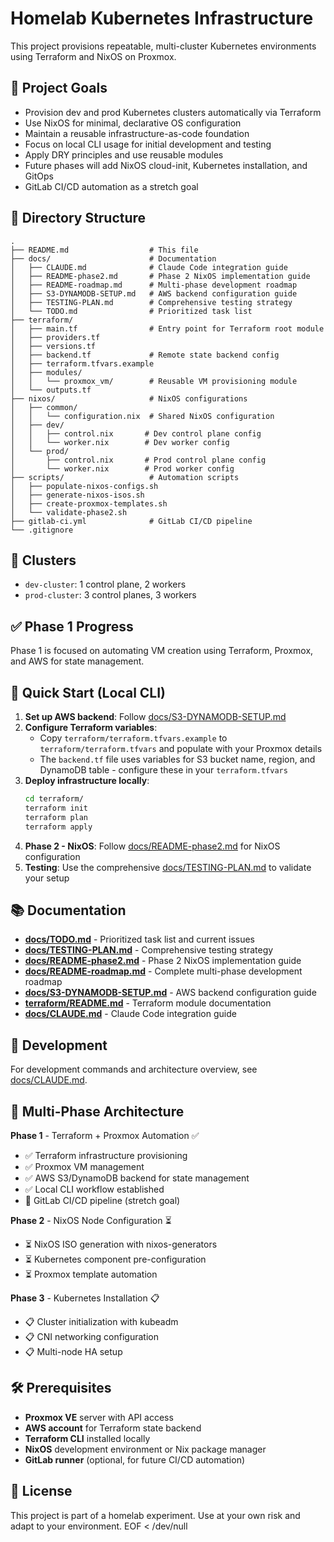 # Homelab Kubernetes Infrastructure

This project provisions repeatable, multi-cluster Kubernetes environments using Terraform and NixOS on Proxmox.

## 🧩 Project Goals

- Provision dev and prod Kubernetes clusters automatically via Terraform
- Use NixOS for minimal, declarative OS configuration
- Maintain a reusable infrastructure-as-code foundation
- Focus on local CLI usage for initial development and testing
- Apply DRY principles and use reusable modules
- Future phases will add NixOS cloud-init, Kubernetes installation, and GitOps
- GitLab CI/CD automation as a stretch goal

## 📁 Directory Structure

```
.
├── README.md                  # This file
├── docs/                      # Documentation
│   ├── CLAUDE.md              # Claude Code integration guide
│   ├── README-phase2.md       # Phase 2 NixOS implementation guide
│   ├── README-roadmap.md      # Multi-phase development roadmap
│   ├── S3-DYNAMODB-SETUP.md   # AWS backend configuration guide
│   ├── TESTING-PLAN.md        # Comprehensive testing strategy
│   └── TODO.md                # Prioritized task list
├── terraform/
│   ├── main.tf                # Entry point for Terraform root module
│   ├── providers.tf
│   ├── versions.tf
│   ├── backend.tf             # Remote state backend config
│   ├── terraform.tfvars.example
│   ├── modules/
│   │   └── proxmox_vm/        # Reusable VM provisioning module
│   └── outputs.tf
├── nixos/                     # NixOS configurations
│   ├── common/
│   │   └── configuration.nix  # Shared NixOS configuration
│   ├── dev/
│   │   ├── control.nix       # Dev control plane config
│   │   └── worker.nix        # Dev worker config
│   └── prod/
│       ├── control.nix       # Prod control plane config
│       └── worker.nix        # Prod worker config
├── scripts/                   # Automation scripts
│   ├── populate-nixos-configs.sh
│   ├── generate-nixos-isos.sh
│   ├── create-proxmox-templates.sh
│   └── validate-phase2.sh
├── gitlab-ci.yml              # GitLab CI/CD pipeline
└── .gitignore
```

## 🚀 Clusters

- `dev-cluster`: 1 control plane, 2 workers
- `prod-cluster`: 3 control planes, 3 workers

## ✅ Phase 1 Progress

Phase 1 is focused on automating VM creation using Terraform, Proxmox, and AWS for state management.

## 🚀 Quick Start (Local CLI)

1. **Set up AWS backend**: Follow [docs/S3-DYNAMODB-SETUP.md](./docs/S3-DYNAMODB-SETUP.md)
2. **Configure Terraform variables**: 
   - Copy `terraform/terraform.tfvars.example` to `terraform/terraform.tfvars` and populate with your Proxmox details
   - The `backend.tf` file uses variables for S3 bucket name, region, and DynamoDB table - configure these in your `terraform.tfvars`
3. **Deploy infrastructure locally**: 
   ```bash
   cd terraform/
   terraform init
   terraform plan
   terraform apply
   ```
4. **Phase 2 - NixOS**: Follow [docs/README-phase2.md](./docs/README-phase2.md) for NixOS configuration
5. **Testing**: Use the comprehensive [docs/TESTING-PLAN.md](./docs/TESTING-PLAN.md) to validate your setup

## 📚 Documentation

- **[docs/TODO.md](./docs/TODO.md)** - Prioritized task list and current issues
- **[docs/TESTING-PLAN.md](./docs/TESTING-PLAN.md)** - Comprehensive testing strategy
- **[docs/README-phase2.md](./docs/README-phase2.md)** - Phase 2 NixOS implementation guide
- **[docs/README-roadmap.md](./docs/README-roadmap.md)** - Complete multi-phase development roadmap
- **[docs/S3-DYNAMODB-SETUP.md](./docs/S3-DYNAMODB-SETUP.md)** - AWS backend configuration guide
- **[terraform/README.md](./terraform/README.md)** - Terraform module documentation
- **[docs/CLAUDE.md](./docs/CLAUDE.md)** - Claude Code integration guide

## 🔧 Development

For development commands and architecture overview, see [docs/CLAUDE.md](./docs/CLAUDE.md).

## 🎯 Multi-Phase Architecture

**Phase 1** - Terraform + Proxmox Automation ✅
- ✅ Terraform infrastructure provisioning
- ✅ Proxmox VM management
- ✅ AWS S3/DynamoDB backend for state management
- ✅ Local CLI workflow established
- 🎯 GitLab CI/CD pipeline (stretch goal)

**Phase 2** - NixOS Node Configuration ⏳
- ⏳ NixOS ISO generation with nixos-generators
- ⏳ Kubernetes component pre-configuration
- ⏳ Proxmox template automation

**Phase 3** - Kubernetes Installation 📋
- 📋 Cluster initialization with kubeadm
- 📋 CNI networking configuration
- 📋 Multi-node HA setup

## 🛠️ Prerequisites

- **Proxmox VE** server with API access
- **AWS account** for Terraform state backend
- **Terraform CLI** installed locally
- **NixOS** development environment or Nix package manager
- **GitLab runner** (optional, for future CI/CD automation)

## 📝 License

This project is part of a homelab experiment. Use at your own risk and adapt to your environment.
EOF < /dev/null